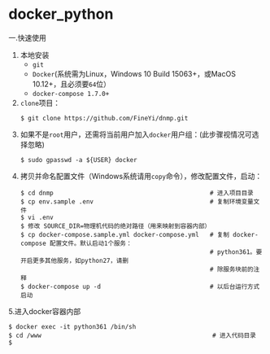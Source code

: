# docker_python

一.快速使用
1. 本地安装
    - `git`
    - `Docker`(系统需为Linux，Windows 10 Build 15063+，或MacOS 10.12+，且必须要`64`位）
    - `docker-compose 1.7.0+`
2. `clone`项目：
    ```
    $ git clone https://github.com/FineYi/dnmp.git
    ```
3. 如果不是`root`用户，还需将当前用户加入`docker`用户组：(此步骤视情况可选择忽略)
    ```
    $ sudo gpasswd -a ${USER} docker
    ```
4. 拷贝并命名配置文件（Windows系统请用`copy`命令），修改配置文件，启动：
    ```
    $ cd dnmp                                           # 进入项目目录
    $ cp env.sample .env                                # 复制环境变量文件
    $ vi .env
    $ 修改 SOURCE_DIR=物理机代码的绝对路径（用来映射到容器内部）
    $ cp docker-compose.sample.yml docker-compose.yml   # 复制 docker-compose 配置文件。默认启动1个服务：
                                                        # python361。要开启更多其他服务，如python27，请删
                                                        # 除服务块前的注释
    $ docker-compose up -d                              # 以后台运行方式启动
    ```
5.进入docker容器内部


```
$ docker exec -it python361 /bin/sh
$ cd /www                                               # 进入代码目录
$ 
```
